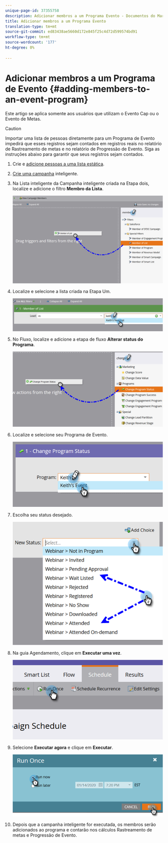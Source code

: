 ```yaml
---
unique-page-id: 37355758
description: Adicionar membros a um Programa Evento - Documentos do Marketing - Documentação do produto
title: Adicionar membros a um Programa Evento
translation-type: tm+mt
source-git-commit: ed83438ae5660d172e845f25c4d72d599574bd91
workflow-type: tm+mt
source-wordcount: '177'
ht-degree: 0%

---
```



# Adicionar membros a um Programa de Evento {#adding-members-to-an-event-program}

Este artigo se aplica somente aos usuários que utilizam o Evento Cap ou o Evento de Metas.

>[!CAUTION]
>
>Importar uma lista de pessoas diretamente para um Programa de Evento impedirá que esses registros sejam contados em registros reais no relatório de Rastreamento de metas e no relatório de Progressão de Evento. Siga as instruções abaixo para garantir que seus registros sejam contados.

1. Crie e [adicione pessoas a uma lista estática](/help/marketo/product-docs/core-marketo-concepts/smart-lists-and-static-lists/static-lists/create-a-static-list.md).

1. [Crie uma campanha](/help/marketo/product-docs/core-marketo-concepts/smart-campaigns/creating-a-smart-campaign/create-a-new-smart-campaign.md) inteligente.

1. Na Lista inteligente da Campanha inteligente criada na Etapa dois, localize e adicione o filtro **Membro da Lista**.

   ![](assets/three.png)

1. Localize e selecione a lista criada na Etapa Um.

   ![](assets/four.png)

1. No Fluxo, localize e adicione a etapa de fluxo **Alterar status do Programa**.

   ![](assets/five.png)

1. Localize e selecione seu Programa de Evento.

   ![](assets/six.png)

1. Escolha seu status desejado.

   ![](assets/seven.png)

1. Na guia Agendamento, clique em **Executar uma vez**.

   ![](assets/eight.png)

1. Selecione **Executar agora** e clique em **Executar**.

   ![](assets/nine.png)

1. Depois que a campanha inteligente for executada, os membros serão adicionados ao programa e contarão nos cálculos Rastreamento de metas e Progressão de Evento.
